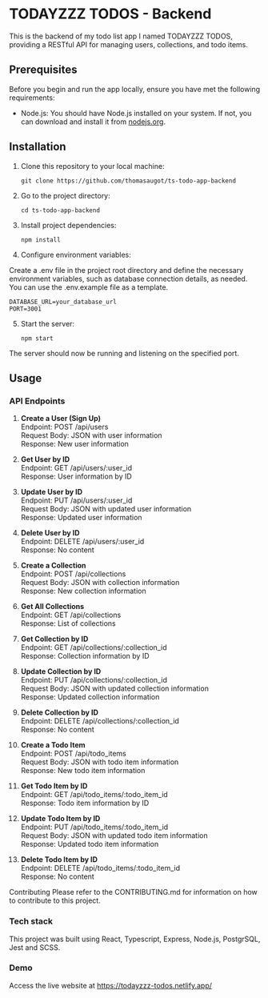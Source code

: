 # TODAYZZZ TODOS - Backend

This is the backend of my todo list app I named TODAYZZZ TODOS, providing a RESTful API for managing users, collections, and todo items.

## Prerequisites

Before you begin and run the app locally, ensure you have met the following requirements:

- Node.js: You should have Node.js installed on your system. If not, you can download and install it from [nodejs.org](https://nodejs.org/).

## Installation

1. Clone this repository to your local machine:

   ```shell
   git clone https://github.com/thomasaugot/ts-todo-app-backend
   ```

2. Go to the project directory:

   ```shell
   cd ts-todo-app-backend
   ```

3. Install project dependencies:

   ```shell
   npm install
   ```

4. Configure environment variables:

Create a .env file in the project root directory and define the necessary environment variables, such as database connection details, as needed. You can use the .env.example file as a template.

```shell
DATABASE_URL=your_database_url
PORT=3001
```

5. Start the server:

   ```shell
   npm start
   ```

The server should now be running and listening on the specified port.

## Usage

### API Endpoints

1. <b>Create a User (Sign Up)</b><br>
   Endpoint: POST /api/users <br>
   Request Body: JSON with user information<br>
   Response: New user information

2. <b>Get User by ID</b><br>
   Endpoint: GET /api/users/:user_id<br>
   Response: User information by ID

3. <b>Update User by ID</b><br>
   Endpoint: PUT /api/users/:user_id<br>
   Request Body: JSON with updated user information<br>
   Response: Updated user information

4. <b>Delete User by ID</b><br>
   Endpoint: DELETE /api/users/:user_id<br>
   Response: No content

5. <b>Create a Collection</b><br>
   Endpoint: POST /api/collections<br>
   Request Body: JSON with collection information<br>
   Response: New collection information

6. <b>Get All Collections</b><br>
   Endpoint: GET /api/collections<br>
   Response: List of collections

7. <b>Get Collection by ID</b><br>
   Endpoint: GET /api/collections/:collection_id<br>
   Response: Collection information by ID

8. <b>Update Collection by ID</b><br>
   Endpoint: PUT /api/collections/:collection_id<br>
   Request Body: JSON with updated collection information<br>
   Response: Updated collection information

9. <b>Delete Collection by ID</b><br>
   Endpoint: DELETE /api/collections/:collection_id<br>
   Response: No content

10. <b>Create a Todo Item</b><br>
    Endpoint: POST /api/todo_items<br>
    Request Body: JSON with todo item information<br>
    Response: New todo item information

11. <b>Get Todo Item by ID</b><br>
    Endpoint: GET /api/todo_items/:todo_item_id<br>
    Response: Todo item information by ID

12. <b>Update Todo Item by ID</b><br>
    Endpoint: PUT /api/todo_items/:todo_item_id<br>
    Request Body: JSON with updated todo item information<br>
    Response: Updated todo item information

13. <b>Delete Todo Item by ID</b><br>
    Endpoint: DELETE /api/todo_items/:todo_item_id<br>
    Response: No content

Contributing
Please refer to the CONTRIBUTING.md for information on how to contribute to this project.

### Tech stack

This project was built using React, Typescript, Express, Node.js, PostgrSQL, Jest and SCSS.

### Demo

Access the live website at https://todayzzz-todos.netlify.app/
